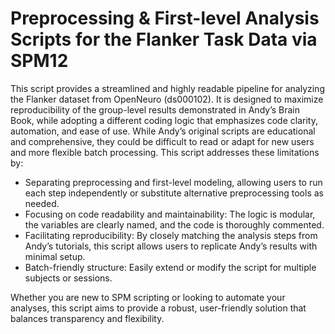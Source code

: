 # Preprocessing & First-level Analysis Scripts for the Flanker Task Data via SPM12
This script provides a streamlined and highly readable pipeline for analyzing the Flanker dataset from OpenNeuro (ds000102). It is designed to maximize reproducibility of the group-level results demonstrated in Andy’s Brain Book, while adopting a different coding logic that emphasizes code clarity, automation, and ease of use.
While Andy’s original scripts are educational and comprehensive, they could be difficult to read or adapt for new users and more flexible batch processing. This script addresses these limitations by:

* Separating preprocessing and first-level modeling, allowing users to run each step independently or substitute alternative preprocessing tools as needed.
* Focusing on code readability and maintainability: The logic is modular, the variables are clearly named, and the code is thoroughly commented. 
* Facilitating reproducibility: By closely matching the analysis steps from Andy’s tutorials, this script allows users to replicate Andy’s results with minimal setup.
* Batch-friendly structure: Easily extend or modify the script for multiple subjects or sessions.

Whether you are new to SPM scripting or looking to automate your analyses, this script aims to provide a robust, user-friendly solution that balances transparency and flexibility.
